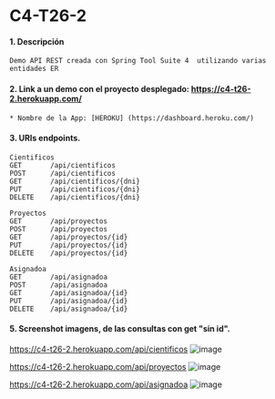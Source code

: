 # C4-T26-2

#### 1. Descripción
```
Demo API REST creada con Spring Tool Suite 4  utilizando varias entidades ER
```

#### 2. Link a un demo con el proyecto desplegado: https://c4-t26-2.herokuapp.com/

```
* Nombre de la App: [HEROKU] (https://dashboard.heroku.com/)
```
#### 3. URIs endpoints.
```
Cientificos
GET       /api/cientificos
POST      /api/cientificos
GET       /api/cientificos/{dni}
PUT       /api/cientificos/{dni}
DELETE    /api/cientificos/{dni}

Proyectos
GET       /api/proyectos
POST      /api/proyectos
GET       /api/proyectos/{id}
PUT       /api/proyectos/{id}
DELETE    /api/proyectos/{id}

Asignadoa
GET       /api/asignadoa
POST      /api/asignadoa
GET       /api/asignadoa/{id}
PUT       /api/asignadoa/{id}
DELETE    /api/asignadoa/{id}
```

#### 5. Screenshot imagens, de las consultas con get "sin id".

https://c4-t26-2.herokuapp.com/api/cientificos
![image](https://user-images.githubusercontent.com/55554433/185460125-927b5f14-63e2-48a6-99ea-37da295b7998.png)

https://c4-t26-2.herokuapp.com/api/proyectos
![image](https://user-images.githubusercontent.com/55554433/185459953-3376e994-664f-473b-998c-15bba6279628.png)

https://c4-t26-2.herokuapp.com/api/asignadoa
![image](https://user-images.githubusercontent.com/55554433/185459802-8ec9c946-4f30-4cb6-8890-bcd98d7d2a76.png)

